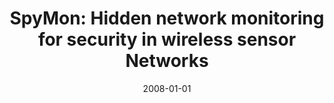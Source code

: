---
title: "SpyMon: Hidden network monitoring for security in wireless sensor Networks"
collection: publications
permalink: /publication/2008-01-01-SpyMon-Hidden-network-monitoring-for-security-in-wireless-sensor-Networks
pubtype: conference
date: 2008-01-01
venue: 'In the proceedings of 2008 5th IEEE International Conference on Mobile Ad Hoc and Sensor Systems'
authors:  Lei Yu,  Jianzhong Li
citation: ' Lei Yu,  Jianzhong Li, &quot;SpyMon: Hidden network monitoring for security in wireless sensor Networks.&quot; In the proceedings of 2008 5th IEEE International Conference on Mobile Ad Hoc and Sensor Systems, 2008.'
---